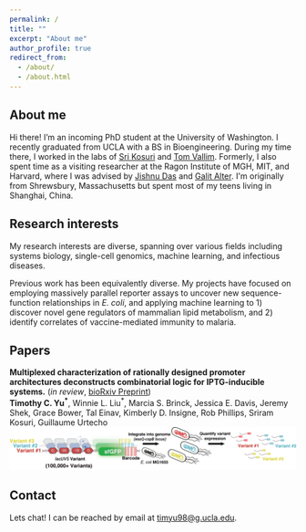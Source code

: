 ```yaml
---
permalink: /
title: ""
excerpt: "About me"
author_profile: true
redirect_from: 
  - /about/
  - /about.html
---
```

About me
------
Hi there! I’m an incoming PhD student at the University of Washington. I recently graduated from UCLA with a BS in Bioengineering. During my time there, I worked in the labs of [Sri Kosuri](http://www.kosurilab.org/) and [Tom Vallim](https://tarling-vallimlab.dgsom.ucla.edu/pages/). Formerly, I also spent time as a visiting researcher at the Ragon Institute of MGH, MIT, and Harvard, where I was advised by [Jishnu Das](https://www.immunology.pitt.edu/person/jishnu-das-phd) and [Galit Alter](https://www.ragoninstitute.org/portfolio-item/alter-lab/). I'm originally from Shrewsbury, Massachusetts but spent most of my teens living in Shanghai, China.

Research interests
------
My research interests are diverse, spanning over various fields including systems biology, single-cell genomics, machine learning, and infectious diseases. 

Previous work has been equivalently diverse. My projects have focused on employing massively parallel reporter assays to uncover new sequence-function relationships in *E. coli*, and applying machine learning to 1) discover novel gene regulators of mammalian lipid metabolism, and 2) identify correlates of vaccine-mediated immunity to malaria.

Papers
------
**Multiplexed characterization of rationally designed promoter architectures deconstructs combinatorial logic for IPTG-inducible systems.** (*in review*, [bioRxiv Preprint](https://www.biorxiv.org/content/10.1101/2020.01.31.928689v1))<br/>
**Timothy C. Yu<sup>*</sup>**, Winnie L. Liu<sup>*</sup>, Marcia S. Brinck, Jessica E. Davis, Jeremy Shek, Grace Bower, Tal Einav, Kimberly D. Insigne, Rob Phillips, Sriram Kosuri, Guillaume Urtecho <br/>
![induce_overview](/images/induce.png)

Contact
------
Lets chat! I can be reached by email at timyu98@g.ucla.edu. 
